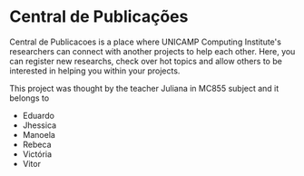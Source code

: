# Central de Publicações

Central de Publicacoes is a place where UNICAMP Computing Institute's researchers can connect with another projects to help each other. Here, you can register new researchs, check over hot topics and allow others to be interested in helping you within your projects.

This project was thought by the teacher Juliana in MC855 subject and it belongs to 
- Eduardo
- Jhessica
- Manoela
- Rebeca
- Victória
- Vitor
